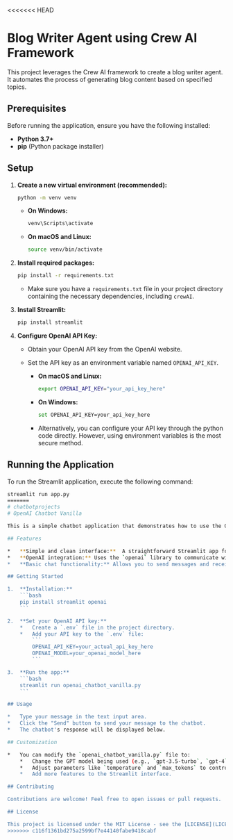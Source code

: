 <<<<<<< HEAD
# Blog Writer Agent using Crew AI Framework

This project leverages the Crew AI framework to create a blog writer agent. It automates the process of generating blog content based on specified topics.

## Prerequisites

Before running the application, ensure you have the following installed:

* **Python 3.7+**
* **pip** (Python package installer)

## Setup

1.  **Create a new virtual environment (recommended):**

    ```bash
    python -m venv venv
    ```

    * **On Windows:**

        ```bash
        venv\Scripts\activate
        ```

    * **On macOS and Linux:**

        ```bash
        source venv/bin/activate
        ```

2.  **Install required packages:**

    ```bash
    pip install -r requirements.txt
    ```

    * Make sure you have a `requirements.txt` file in your project directory containing the necessary dependencies, including `crewAI`.

3.  **Install Streamlit:**

    ```bash
    pip install streamlit
    ```

4.  **Configure OpenAI API Key:**

    * Obtain your OpenAI API key from the OpenAI website.
    * Set the API key as an environment variable named `OPENAI_API_KEY`.

        * **On macOS and Linux:**

            ```bash
            export OPENAI_API_KEY="your_api_key_here"
            ```

        * **On Windows:**

            ```bash
            set OPENAI_API_KEY=your_api_key_here
            ```

        * Alternatively, you can configure your API key through the python code directly. However, using environment variables is the most secure method.

## Running the Application

To run the Streamlit application, execute the following command:

```bash
streamlit run app.py
=======
# chatbotprojects
# OpenAI Chatbot Vanilla

This is a simple chatbot application that demonstrates how to use the OpenAI API with Streamlit. It provides a basic interface for interacting with a GPT model (like `gpt-3.5-turbo` or `gpt-4`).

## Features

*   **Simple and clean interface:**  A straightforward Streamlit app for easy interaction.
*   **OpenAI integration:** Uses the `openai` library to communicate with OpenAI's models.
*   **Basic chat functionality:** Allows you to send messages and receive responses from the chatbot.

## Getting Started

1.  **Installation:**
    ```bash
    pip install streamlit openai
    ```

2.  **Set your OpenAI API key:**
    *   Create a `.env` file in the project directory.
    *   Add your API key to the `.env` file:
        ```
        OPENAI_API_KEY=your_actual_api_key_here
        OPENAI_MODEL=your_openai_model_here
        ```

3.  **Run the app:**
    ```bash
    streamlit run openai_chatbot_vanilla.py 
    ```

## Usage

*   Type your message in the text input area.
*   Click the "Send" button to send your message to the chatbot.
*   The chatbot's response will be displayed below.

## Customization

*   You can modify the `openai_chatbot_vanilla.py` file to:
    *   Change the GPT model being used (e.g., `gpt-3.5-turbo`, `gpt-4`).
    *   Adjust parameters like `temperature` and `max_tokens` to control the chatbot's behavior.
    *   Add more features to the Streamlit interface.

## Contributing

Contributions are welcome! Feel free to open issues or pull requests.

## License

This project is licensed under the MIT License - see the [LICENSE](LICENSE) file for details.
>>>>>>> c116f1361bd275a2599bf7e44140fabe9418cabf
